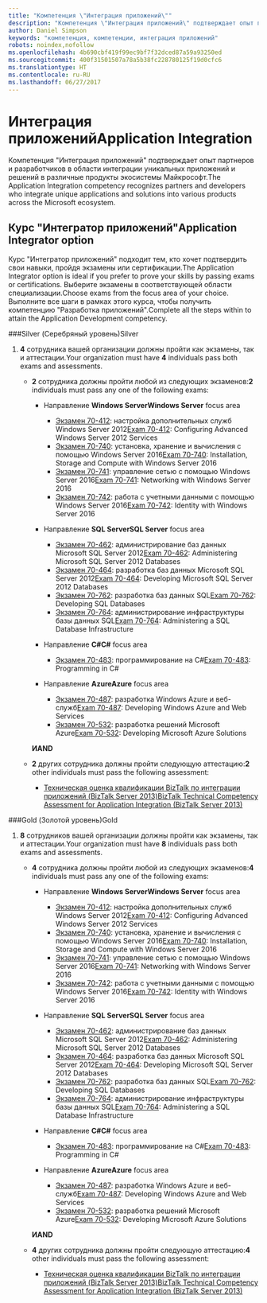 ```yaml
---
title: "Компетенция \"Интеграция приложений\""
description: "Компетенция \"Интеграция приложений\" подтверждает опыт партнеров и разработчиков в области интеграции уникальных приложений и решений в различные продукты экосистемы Майкрософт."
author: Daniel Simpson
keywords: "компетенция, компетенции, интеграция приложений"
robots: noindex,nofollow
ms.openlocfilehash: 4b690cbf419f99ec9bf7f32dced87a59a93250ed
ms.sourcegitcommit: 400f31501507a78a5b38fc228780125f19d0cfc6
ms.translationtype: HT
ms.contentlocale: ru-RU
ms.lasthandoff: 06/27/2017
---
```

# <a name="application-integration"></a><span data-ttu-id="cf49a-104">Интеграция приложений</span><span class="sxs-lookup"><span data-stu-id="cf49a-104">Application Integration</span></span> 
<span data-ttu-id="cf49a-105">Компетенция "Интеграция приложений" подтверждает опыт партнеров и разработчиков в области интеграции уникальных приложений и решений в различные продукты экосистемы Майкрософт.</span><span class="sxs-lookup"><span data-stu-id="cf49a-105">The Application Integration competency recognizes partners and developers who integrate unique applications and solutions into various products across the Microsoft ecosystem.</span></span> 

## <a name="application-integrator-option"></a><span data-ttu-id="cf49a-106">Курс "Интегратор приложений"</span><span class="sxs-lookup"><span data-stu-id="cf49a-106">Application Integrator option</span></span>

<span data-ttu-id="cf49a-107">Курс "Интегратор приложений" подходит тем, кто хочет подтвердить свои навыки, пройдя экзамены или сертификации.</span><span class="sxs-lookup"><span data-stu-id="cf49a-107">The Application Integrator option is ideal if you prefer to prove your skills by passing exams or certifications.</span></span> <span data-ttu-id="cf49a-108">Выберите экзамены в соответствующей области специализации.</span><span class="sxs-lookup"><span data-stu-id="cf49a-108">Choose exams from the focus area of your choice.</span></span> <span data-ttu-id="cf49a-109">Выполните все шаги в рамках этого курса, чтобы получить компетенцию "Разработка приложений".</span><span class="sxs-lookup"><span data-stu-id="cf49a-109">Complete all the steps within to attain the Application Development competency.</span></span>

###<a name="silver"></a><span data-ttu-id="cf49a-110">Silver (Серебряный уровень)</span><span class="sxs-lookup"><span data-stu-id="cf49a-110">Silver</span></span>
1. <span data-ttu-id="cf49a-111">**4** сотрудника вашей организации должны пройти как экзамены, так и аттестации.</span><span class="sxs-lookup"><span data-stu-id="cf49a-111">Your organization must have **4** individuals pass both exams and assessments.</span></span>

    - <span data-ttu-id="cf49a-112">**2** сотрудника должны пройти любой из следующих экзаменов:</span><span class="sxs-lookup"><span data-stu-id="cf49a-112">**2** individuals must pass any one of the following exams:</span></span>

        - <span data-ttu-id="cf49a-113">Направление **Windows Server**</span><span class="sxs-lookup"><span data-stu-id="cf49a-113">**Windows Server** focus area</span></span>
            - <span data-ttu-id="cf49a-114">[Экзамен 70-412](https://www.microsoft.com/en-us/learning/exam-70-412.aspx): настройка дополнительных служб Windows Server 2012</span><span class="sxs-lookup"><span data-stu-id="cf49a-114">[Exam 70-412](https://www.microsoft.com/en-us/learning/exam-70-412.aspx): Configuring Advanced Windows Server 2012 Services</span></span>
            - <span data-ttu-id="cf49a-115">[Экзамен 70-740](https://www.microsoft.com/en-us/learning/exam-70-740.aspx): установка, хранение и вычисления с помощью Windows Server 2016</span><span class="sxs-lookup"><span data-stu-id="cf49a-115">[Exam 70-740](https://www.microsoft.com/en-us/learning/exam-70-740.aspx): Installation, Storage and Compute with Windows Server 2016</span></span>
            - <span data-ttu-id="cf49a-116">[Экзамен 70-741](https://www.microsoft.com/en-us/learning/exam-70-741.aspx): управление сетью с помощью Windows Server 2016</span><span class="sxs-lookup"><span data-stu-id="cf49a-116">[Exam 70-741](https://www.microsoft.com/en-us/learning/exam-70-741.aspx): Networking with Windows Server 2016</span></span>
            - <span data-ttu-id="cf49a-117">[Экзамен 70-742](https://www.microsoft.com/en-us/learning/exam-70-742.aspx): работа с учетными данными с помощью Windows Server 2016</span><span class="sxs-lookup"><span data-stu-id="cf49a-117">[Exam 70-742](https://www.microsoft.com/en-us/learning/exam-70-742.aspx): Identity with Windows Server 2016</span></span>

        - <span data-ttu-id="cf49a-118">Направление **SQL Server**</span><span class="sxs-lookup"><span data-stu-id="cf49a-118">**SQL Server** focus area</span></span>

            - <span data-ttu-id="cf49a-119">[Экзамен 70-462](https://www.microsoft.com/en-us/learning/exam-70-462.aspx): администрирование баз данных Microsoft SQL Server 2012</span><span class="sxs-lookup"><span data-stu-id="cf49a-119">[Exam 70-462](https://www.microsoft.com/en-us/learning/exam-70-462.aspx): Administering Microsoft SQL Server 2012 Databases</span></span>
            - <span data-ttu-id="cf49a-120">[Экзамен 70-464](https://www.microsoft.com/en-us/learning/exam-70-464.aspx): разработка баз данных Microsoft SQL Server 2012</span><span class="sxs-lookup"><span data-stu-id="cf49a-120">[Exam 70-464](https://www.microsoft.com/en-us/learning/exam-70-464.aspx): Developing Microsoft SQL Server 2012 Databases</span></span>
            - <span data-ttu-id="cf49a-121">[Экзамен 70-762](https://www.microsoft.com/en-us/learning/exam-70-762.aspx): разработка баз данных SQL</span><span class="sxs-lookup"><span data-stu-id="cf49a-121">[Exam 70-762](https://www.microsoft.com/en-us/learning/exam-70-762.aspx): Developing SQL Databases</span></span>
            - <span data-ttu-id="cf49a-122">[Экзамен 70-764](https://www.microsoft.com/en-us/learning/exam-70-764.aspx): администрирование инфраструктуры базы данных SQL</span><span class="sxs-lookup"><span data-stu-id="cf49a-122">[Exam 70-764](https://www.microsoft.com/en-us/learning/exam-70-764.aspx): Administering a SQL Database Infrastructure</span></span>

        - <span data-ttu-id="cf49a-123">Направление **C#**</span><span class="sxs-lookup"><span data-stu-id="cf49a-123">**C#** focus area</span></span> 

            - <span data-ttu-id="cf49a-124">[Экзамен 70-483](https://www.microsoft.com/en-us/learning/exam-70-483.aspx): программирование на C#</span><span class="sxs-lookup"><span data-stu-id="cf49a-124">[Exam 70-483](https://www.microsoft.com/en-us/learning/exam-70-483.aspx): Programming in C#</span></span>

        - <span data-ttu-id="cf49a-125">Направление **Azure**</span><span class="sxs-lookup"><span data-stu-id="cf49a-125">**Azure** focus area</span></span>

            - <span data-ttu-id="cf49a-126">[Экзамен 70-487](https://www.microsoft.com/en-us/learning/exam-70-487.aspx): разработка Windows Azure и веб-служб</span><span class="sxs-lookup"><span data-stu-id="cf49a-126">[Exam 70-487](https://www.microsoft.com/en-us/learning/exam-70-487.aspx): Developing Windows Azure and Web Services</span></span>
            - <span data-ttu-id="cf49a-127">[Экзамен 70-532](https://www.microsoft.com/en-us/learning/exam-70-532.aspx): разработка решений Microsoft Azure</span><span class="sxs-lookup"><span data-stu-id="cf49a-127">[Exam 70-532](https://www.microsoft.com/en-us/learning/exam-70-532.aspx): Developing Microsoft Azure Solutions</span></span>

        **<span data-ttu-id="cf49a-128">И</span><span class="sxs-lookup"><span data-stu-id="cf49a-128">AND</span></span>**

    - <span data-ttu-id="cf49a-129">**2** других сотрудника должны пройти следующую аттестацию:</span><span class="sxs-lookup"><span data-stu-id="cf49a-129">**2** other individuals must pass the following assessment:</span></span>

        - [<span data-ttu-id="cf49a-130">Техническая оценка квалификации BizTalk по интеграции приложений (BizTalk Server 2013)</span><span class="sxs-lookup"><span data-stu-id="cf49a-130">BizTalk Technical Competency Assessment for Application Integration (BizTalk Server 2013)</span></span>](https://partneruniversity.microsoft.com/?whr=uri:MicrosoftAccount&courseId=12286&scoId=Id3XwITSB_2805299993)

###<a name="gold"></a><span data-ttu-id="cf49a-131">Gold (Золотой уровень)</span><span class="sxs-lookup"><span data-stu-id="cf49a-131">Gold</span></span>
1. <span data-ttu-id="cf49a-132">**8** сотрудников вашей организации должны пройти как экзамены, так и аттестации.</span><span class="sxs-lookup"><span data-stu-id="cf49a-132">Your organization must have **8** individuals pass both exams and assessments.</span></span>

    - <span data-ttu-id="cf49a-133">**4** сотрудника должны пройти любой из следующих экзаменов:</span><span class="sxs-lookup"><span data-stu-id="cf49a-133">**4** individuals must pass any one of the following exams:</span></span>

        - <span data-ttu-id="cf49a-134">Направление **Windows Server**</span><span class="sxs-lookup"><span data-stu-id="cf49a-134">**Windows Server** focus area</span></span>

            - <span data-ttu-id="cf49a-135">[Экзамен 70-412](https://www.microsoft.com/en-us/learning/exam-70-412.aspx): настройка дополнительных служб Windows Server 2012</span><span class="sxs-lookup"><span data-stu-id="cf49a-135">[Exam 70-412](https://www.microsoft.com/en-us/learning/exam-70-412.aspx): Configuring Advanced Windows Server 2012 Services</span></span>
            - <span data-ttu-id="cf49a-136">[Экзамен 70-740](https://www.microsoft.com/en-us/learning/exam-70-740.aspx): установка, хранение и вычисления с помощью Windows Server 2016</span><span class="sxs-lookup"><span data-stu-id="cf49a-136">[Exam 70-740](https://www.microsoft.com/en-us/learning/exam-70-740.aspx): Installation, Storage and Compute with Windows Server 2016</span></span>
            - <span data-ttu-id="cf49a-137">[Экзамен 70-741](https://www.microsoft.com/en-us/learning/exam-70-741.aspx): управление сетью с помощью Windows Server 2016</span><span class="sxs-lookup"><span data-stu-id="cf49a-137">[Exam 70-741](https://www.microsoft.com/en-us/learning/exam-70-741.aspx): Networking with Windows Server 2016</span></span>
            - <span data-ttu-id="cf49a-138">[Экзамен 70-742](https://www.microsoft.com/en-us/learning/exam-70-742.aspx): работа с учетными данными с помощью Windows Server 2016</span><span class="sxs-lookup"><span data-stu-id="cf49a-138">[Exam 70-742](https://www.microsoft.com/en-us/learning/exam-70-742.aspx): Identity with Windows Server 2016</span></span>

        - <span data-ttu-id="cf49a-139">Направление **SQL Server**</span><span class="sxs-lookup"><span data-stu-id="cf49a-139">**SQL Server** focus area</span></span>

            - <span data-ttu-id="cf49a-140">[Экзамен 70-462](https://www.microsoft.com/en-us/learning/exam-70-462.aspx): администрирование баз данных Microsoft SQL Server 2012</span><span class="sxs-lookup"><span data-stu-id="cf49a-140">[Exam 70-462](https://www.microsoft.com/en-us/learning/exam-70-462.aspx): Administering Microsoft SQL Server 2012 Databases</span></span>
            - <span data-ttu-id="cf49a-141">[Экзамен 70-464](https://www.microsoft.com/en-us/learning/exam-70-464.aspx): разработка баз данных Microsoft SQL Server 2012</span><span class="sxs-lookup"><span data-stu-id="cf49a-141">[Exam 70-464](https://www.microsoft.com/en-us/learning/exam-70-464.aspx): Developing Microsoft SQL Server 2012 Databases</span></span>
            - <span data-ttu-id="cf49a-142">[Экзамен 70-762](https://www.microsoft.com/en-us/learning/exam-70-762.aspx): разработка баз данных SQL</span><span class="sxs-lookup"><span data-stu-id="cf49a-142">[Exam 70-762](https://www.microsoft.com/en-us/learning/exam-70-762.aspx): Developing SQL Databases</span></span>
            - <span data-ttu-id="cf49a-143">[Экзамен 70-764](https://www.microsoft.com/en-us/learning/exam-70-764.aspx): администрирование инфраструктуры базы данных SQL</span><span class="sxs-lookup"><span data-stu-id="cf49a-143">[Exam 70-764](https://www.microsoft.com/en-us/learning/exam-70-764.aspx): Administering a SQL Database Infrastructure</span></span>

        - <span data-ttu-id="cf49a-144">Направление **C#**</span><span class="sxs-lookup"><span data-stu-id="cf49a-144">**C#** focus area</span></span> 

            - <span data-ttu-id="cf49a-145">[Экзамен 70-483](https://www.microsoft.com/en-us/learning/exam-70-483.aspx): программирование на C#</span><span class="sxs-lookup"><span data-stu-id="cf49a-145">[Exam 70-483](https://www.microsoft.com/en-us/learning/exam-70-483.aspx): Programming in C#</span></span>

        - <span data-ttu-id="cf49a-146">Направление **Azure**</span><span class="sxs-lookup"><span data-stu-id="cf49a-146">**Azure** focus area</span></span>

            - <span data-ttu-id="cf49a-147">[Экзамен 70-487](https://www.microsoft.com/en-us/learning/exam-70-487.aspx): разработка Windows Azure и веб-служб</span><span class="sxs-lookup"><span data-stu-id="cf49a-147">[Exam 70-487](https://www.microsoft.com/en-us/learning/exam-70-487.aspx): Developing Windows Azure and Web Services</span></span>
            - <span data-ttu-id="cf49a-148">[Экзамен 70-532](https://www.microsoft.com/en-us/learning/exam-70-532.aspx): разработка решений Microsoft Azure</span><span class="sxs-lookup"><span data-stu-id="cf49a-148">[Exam 70-532](https://www.microsoft.com/en-us/learning/exam-70-532.aspx): Developing Microsoft Azure Solutions</span></span>

        **<span data-ttu-id="cf49a-149">И</span><span class="sxs-lookup"><span data-stu-id="cf49a-149">AND</span></span>**

    - <span data-ttu-id="cf49a-150">**4** других сотрудника должны пройти следующую аттестацию:</span><span class="sxs-lookup"><span data-stu-id="cf49a-150">**4** other individuals must pass the following assessment:</span></span>

        - [<span data-ttu-id="cf49a-151">Техническая оценка квалификации BizTalk по интеграции приложений (BizTalk Server 2013)</span><span class="sxs-lookup"><span data-stu-id="cf49a-151">BizTalk Technical Competency Assessment for Application Integration (BizTalk Server 2013)</span></span>](https://partneruniversity.microsoft.com/?whr=uri:MicrosoftAccount&courseId=12286&scoId=Id3XwITSB_2805299993)

